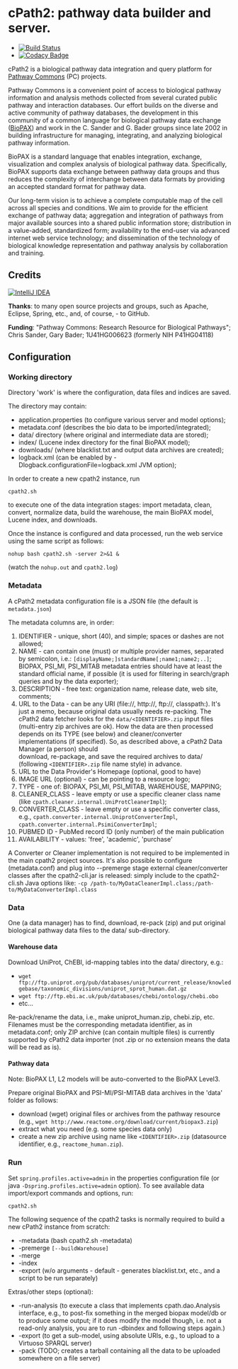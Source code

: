 # cPath2: pathway data builder and server.

-  [![Build Status](https://travis-ci.org/PathwayCommons/cpath2.svg?branch=master)](https://travis-ci.org/PathwayCommons/cpath2) 
-  [![Codacy Badge](https://api.codacy.com/project/badge/Grade/c9722bf60f714e87a7137ff2f2586926)](https://www.codacy.com/app/IgorRodchenkov/cpath2?utm_source=github.com&amp;utm_medium=referral&amp;utm_content=PathwayCommons/cpath2&amp;utm_campaign=Badge_Grade)

cPath2 is a biological pathway data integration and query platform 
for [Pathway Commons](http://www.pathwaycommons.org) (PC) projects.

Pathway Commons is a convenient point of access to biological pathway 
information and analysis methods collected from several curated public 
pathway and interaction databases. Our effort builds on the diverse and 
active community of pathway databases, the development in this community 
of a common language for biological pathway data exchange 
([BioPAX](http://www.biopax.org)) and work in the C. Sander and G. Bader 
groups since late 2002 in building infrastructure for managing, integrating, 
and analyzing biological pathway information. 
 
BioPAX is a standard language that enables integration, exchange, 
visualization and complex analysis of biological pathway data. Specifically, 
BioPAX supports data exchange between pathway data groups and thus reduces 
the complexity of interchange between data formats by providing an accepted 
standard format for pathway data.

Our long-term vision is to achieve a complete computable map of the cell across all species and 
conditions. We aim to provide for the efficient exchange of pathway data; aggregation and 
integration of pathways from major available sources into a shared public information store;
distribution in a value-added, standardized form; availability to the end-user via advanced 
internet web service technology; and dissemination of the technology of biological knowledge 
representation and pathway analysis by collaboration and training.

  
## Credits ###
[![IntelliJ IDEA](http://imagej.net/_images/thumb/1/1b/Intellij-idea.png/97px-Intellij-idea.png)](http://www.jetbrains.com/idea)

**Thanks**: to many open source projects and groups, such as Apache, Eclipse, Spring, etc., and, of course, - to GitHub.

**Funding**: "Pathway Commons: Research Resource for Biological Pathways"; Chris Sander, Gary Bader; 1U41HG006623 (formerly NIH P41HG04118)

## Configuration

### Working directory

Directory 'work' is where the configuration, data files and indices are saved.  

The directory may contain: 
- application.properties (to configure various server and model options);
- metadata.conf (describes the bio data to be imported/integrated);
- data/ directory (where original and intermediate data are stored);
- index/ (Lucene index directory for the final BioPAX model);
- downloads/ (where blacklist.txt and output data archives are created);
- logback.xml (can be enabled by -Dlogback.configurationFile=logback.xml JVM option);

In order to create a new cpath2 instance, run 

    cpath2.sh


to execute one of the data integration stages: import metadata, 
clean, convert, normalize data, build the warehouse, the main BioPAX model, Lucene index, and downloads.

Once the instance is configured and data processed, run the web service using the same 
script as follows:

    nohup bash cpath2.sh -server 2>&1 &

(watch the `nohup.out` and `cpath2.log`)

### Metadata

A cPath2 metadata configuration file is a JSON file (the default is `metadata.json`) 
 
The metadata columns are, in order: 
 1. IDENTIFIER - unique, short (40), and simple; spaces or dashes are not allowed;
 2. NAME - can contain one (must) or multiple provider names, separated 
 by semicolon, i.e.: `[displayName;]standardName[;name1;name2;..]`;
 BIOPAX, PSI_MI, PSI_MITAB metadata entries should have at least the standard 
 official name, if possible (it is used for filtering in search/graph queries and by the data exporter);
 3. DESCRIPTION - free text: organization name, release date, web site, comments;
 4. URL to the Data - can be any URI (file://, http://, ftp://, classpath:). 
 It's just a memo, because original data usually needs re-packing.
 The cPath2 data fetcher looks for the `data/<IDENTIFIER>.zip` 
 input files (multi-entry zip archives are ok). How the data are then processed depends 
 on its TYPE (see below) and cleaner/converter implementations (if specified).
 So, as described above, a cPath2 Data Manager (a person) should  
 download, re-package, and save the required archives to data/
 (following `<IDENTIFIER>.zip` file name style) in advance.
 5. URL to the Data Provider's Homepage (optional, good to have)
 6. IMAGE URL (optional) - can be pointing to a resource logo;
 7. TYPE - one of: BIOPAX, PSI_MI, PSI_MITAB, WAREHOUSE, MAPPING;
 8. CLEANER_CLASS - leave empty or use a specific cleaner class name (like `cpath.cleaner.internal.UniProtCleanerImpl`);
 9. CONVERTER_CLASS - leave empty or use a specific converter class, 
 e.g., `cpath.converter.internal.UniprotConverterImpl`, `cpath.converter.internal.PsimiConverterImpl`;
 10. PUBMED ID - PubMed record ID (only number) of the main publication
 11. AVAILABILITY - values: 'free', 'academic', 'purchase'

A Converter or Cleaner implementation is not required to be implemented in the main cpath2 project sources. 
It's also possible to configure (metadata.conf) and plug into --premerge stage external 
cleaner/converter classes after the cpath2-cli.jar is released:
simply include to the cpath2-cli.sh Java options like:
 `-cp /path-to/MyDataCleanerImpl.class;/path-to/MyDataConverterImpl.class` 

### Data

One (a data manager) has to find, download, re-pack (zip) and put original 
biological pathway data files to the data/ sub-directory.

#### Warehouse data

Download UniProt, ChEBI, id-mapping tables into the data/ directory, e.g.:
 - `wget ftp://ftp.uniprot.org/pub/databases/uniprot/current_release/knowledgebase/taxonomic_divisions/uniprot_sprot_human.dat.gz`
 - `wget ftp://ftp.ebi.ac.uk/pub/databases/chebi/ontology/chebi.obo`
 - etc...

Re-pack/rename the data, i.e., make uniprot_human.zip, chebi.zip, etc.  
Filenames must be the corresponding metadata identifier, as in metadata.conf; 
only ZIP archive (can contain multiple files) is currently supported by cPath2 data importer 
(not .zip or no extension means the data will be read as is).

#### Pathway data 

Note: BioPAX L1, L2 models will be auto-converted to the BioPAX Level3. 

Prepare original BioPAX and PSI-MI/PSI-MITAB data archives in the 'data' folder as follows:
 - download (wget) original files or archives from the pathway resource (e.g., `wget http://www.reactome.org/download/current/biopax3.zip`) 
 - extract what you need (e.g. some species data only)
 - create a new zip archive using name like `<IDENTIFIER>.zip` (datasource identifier, e.g., `reactome_human.zip`).

### Run 

Set `spring.profiles.active=admin` in the properties configuration file (or java `-Dspring.profiles.active=admin` option).
To see available data import/export commands and options, run: 

    cpath2.sh

The following sequence of the cpath2 tasks is normally required to build a new cPath2 instance from scratch: 
 - -metadata (bash cpath2.sh -metadata)
 - -premerge `[--buildWarehouse]`  
 - -merge
 - -index
 - -export (w/o arguments - default - generates blacklist.txt, etc., and a script to be run separately)

Extras/other steps (optional):
 - -run-analysis (to execute a class that implements cpath.dao.Analysis interface, 
  e.g., to post-fix something in the merged biopax model/db or to produce some output; 
  if it does modify the model though, i.e. not a read-only analysis, 
  you are to run -dbindex and following steps again.)
 - -export (to get a sub-model, using absolute URIs, e.g., to upload to a Virtuoso SPARQL server)
 - -pack (TODO; creates a tarball containing all the data to be uploaded somewhere on a file server)

